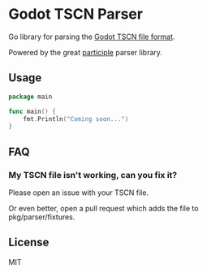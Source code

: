# Godot TSCN Parser

Go library for parsing the [Godot TSCN file format](https://docs.godotengine.org/en/stable/development/file_formats/tscn.html).

Powered by the great [participle](https://github.com/alecthomas/participle) parser library.

## Usage

```go
package main

func main() {
	fmt.Println("Coming soon...")
}
```

## FAQ

### My TSCN file isn't working, can you fix it?

Please open an issue with your TSCN file.

Or even better, open a pull request which adds the file to pkg/parser/fixtures.

## License

MIT